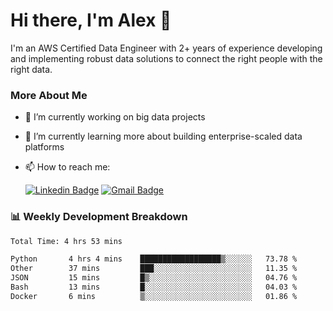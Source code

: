 # Hi there, I'm Alex  👋

I'm an AWS Certified Data Engineer with 2+ years of experience developing and implementing robust data solutions to connect the right people with the right data. 

### More About Me

- 🔭 I’m currently working on big data projects
- 🌱 I’m currently learning more about building enterprise-scaled data platforms
- 📫 How to reach me:

  [![Linkedin Badge](https://img.shields.io/badge/LinkedIn-0077B5?style=for-the-badge&logo=linkedin&logoColor=white)](https://www.linkedin.com/in/itsalexchen) [![Gmail Badge](https://img.shields.io/badge/Gmail-D14836?style=for-the-badge&logo=gmail&logoColor=white)](mailto:itsalexchen@gmail.com)




### 📊 Weekly Development Breakdown
<!--START_SECTION:waka-->

```txt
Total Time: 4 hrs 53 mins

Python       4 hrs 4 mins    ██████████████████▒░░░░░░   73.78 %
Other        37 mins         ███░░░░░░░░░░░░░░░░░░░░░░   11.35 %
JSON         15 mins         █▒░░░░░░░░░░░░░░░░░░░░░░░   04.76 %
Bash         13 mins         █░░░░░░░░░░░░░░░░░░░░░░░░   04.03 %
Docker       6 mins          ▒░░░░░░░░░░░░░░░░░░░░░░░░   01.86 %
```

<!--END_SECTION:waka-->
